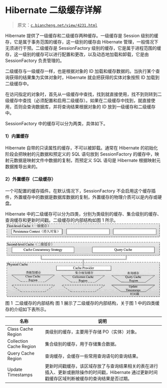 # Hibernate 二级缓存详解

> 原文：[`c.biancheng.net/view/4231.html`](http://c.biancheng.net/view/4231.html)

Hibernate 提供了一级缓存和二级缓存两种缓存。一级缓存是 Session 级别的缓存，它是属于事务范围的缓存，这一级别的缓存由 Hibernate 管理，一般情况下无须进行干预。二级缓存是 SessionFactory 级别的缓存，它是属于进程范围的缓存，这一级别的缓存可以进行配置和更改，以及动态地加载和卸载，它是由 SessionFactory 负责管理的。

二级缓存与一级缓存一样，也是根据对象的 ID 加载和缓存数据的。当执行某个查询获得的结果集为实体对象时，Hibernate 就会把获得的实体对象按照 ID 加载到二级缓存中。

在访问指定的对象时，首先从一级缓存中查找，找到就直接使用，找不到则转到二级缓存中查找（必须配置和启用二级缓存）。如果在二级缓存中找到，就直接使用，否则会查询数据库，并将查询结果根据对象的 ID 放到一级缓存和二级缓存中。

SessionFactory 中的缓存可以分为两类，具体如下。

#### 1）内置缓存

Hibernate 自带的只读属性的缓存，不可以被卸载。通常在 Hibernate 的初始化阶段会把映射的元数据和预定义的 SQL 语句放到 SessionFactory 的缓存中，映射元数据是映射文件中数据的复制，而预定义 SQL 语句是 Hibernate 根据映射元数据推导出来的。

#### 2）外置缓存（二级缓存）

一个可配置的缓存插件。在默认情况下，SessionFactory 不会启用这个缓存插件，外置缓存中的数据是数据库数据的复制，外置缓存的物理介质可以是内存或硬盘。

Hibernate 中的二级缓存可以分为四类，分别为类级别的缓存、集合级别的缓存、查询缓存和更新时间戳。二级缓存的内部结构如图 1 所示。![二级缓存的内部结构](img/14858f7402f2f3bfef3602b71e4aad12.png)
图 1  二级缓存的内部结构
图 1 展示了二级缓存的内部结构，关于图 1 中的四类缓存的介绍如下表所示。

| 名称 | 说明 |
| --- | --- |
| Class Cache Region | 类级别的缓存，主要用于存储 PO（实体）对象。 |
| Collection Cache Region | 集合级别的缓存，用于存储集合数据。 |
| Query Cache Region | 查询缓存，会缓存一些常用查询语句的查询结果。 |
| Update Timestamps | 更新时间戳缓存，该区域存放了与查询结果相关的表在进行插入、更新或删除操作的时间戳，Hibernate 通过更新时间戳缓存区域判断被缓存的查询结果是否过期。 |